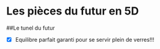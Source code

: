 # Les pièces du futur en 5D

 ##Le tunel du futur
 
- [x] Equilibre parfait garanti pour se servir plein de verres!!!
